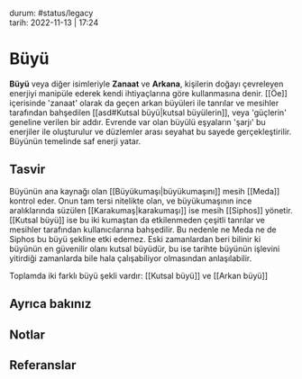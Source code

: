 durum: #status/legacy     
tarih: 2022-11-13 | 17:24
# Büyü
**Büyü** veya diğer isimleriyle **Zanaat** ve **Arkana**, kişilerin doğayı çevreleyen enerjiyi manipüle ederek kendi ihtiyaçlarına göre kullanmasına denir. [[Öe]] içerisinde 'zanaat' olarak da geçen arkan büyüleri ile tanrılar ve mesihler tarafından bahşedilen [[asd#Kutsal büyü|kutsal büyülerin]], veya 'güçlerin' geneline verilen bir addır. Evrende var olan büyülü eşyaların 'şarjı' bu enerjiler ile oluşturulur ve düzlemler arası seyahat bu sayede gerçekleştirilir. Büyünün temelinde saf enerji yatar.
## Tasvir
Büyünün ana kaynağı olan [[Büyükumaşı|büyükumaşını]] mesih [[Meda]] kontrol eder. Onun tam tersi nitelikte olan, ve büyükumaşının ince aralıklarında süzülen [[Karakumaş|karakumaşı]] ise mesih [[Siphos]] yönetir. [[Kutsal büyü]] ise bu iki kumaştan da etkilenmeden çeşitli tanrılar ve mesihler tarafından kullanıcılarına bahşedilir. Bu nedenle ne Meda ne de Siphos bu büyü şekline etki edemez. Eski zamanlardan beri bilinir ki büyünün en güvenilir olanı kutsal büyüdür, bu ise tarihte büyünün işlevini yitirdiği zamanlarda bile hala çalışabiliyor olmasından anlaşılabilir.

Toplamda iki farklı büyü şekli vardır: [[Kutsal büyü]] ve [[Arkan büyü]]
## Ayrıca bakınız
## Notlar
## Referanslar
